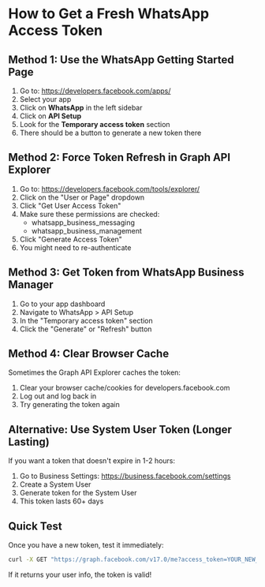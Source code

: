 # How to Get a Fresh WhatsApp Access Token

## Method 1: Use the WhatsApp Getting Started Page
1. Go to: https://developers.facebook.com/apps/
2. Select your app
3. Click on **WhatsApp** in the left sidebar
4. Click on **API Setup**
5. Look for the **Temporary access token** section
6. There should be a button to generate a new token there

## Method 2: Force Token Refresh in Graph API Explorer
1. Go to: https://developers.facebook.com/tools/explorer/
2. Click on the "User or Page" dropdown
3. Click "Get User Access Token"
4. Make sure these permissions are checked:
   - whatsapp_business_messaging
   - whatsapp_business_management
5. Click "Generate Access Token"
6. You might need to re-authenticate

## Method 3: Get Token from WhatsApp Business Manager
1. Go to your app dashboard
2. Navigate to WhatsApp > API Setup
3. In the "Temporary access token" section
4. Click the "Generate" or "Refresh" button

## Method 4: Clear Browser Cache
Sometimes the Graph API Explorer caches the token:
1. Clear your browser cache/cookies for developers.facebook.com
2. Log out and log back in
3. Try generating the token again

## Alternative: Use System User Token (Longer Lasting)
If you want a token that doesn't expire in 1-2 hours:
1. Go to Business Settings: https://business.facebook.com/settings
2. Create a System User
3. Generate token for the System User
4. This token lasts 60+ days

## Quick Test
Once you have a new token, test it immediately:
```bash
curl -X GET "https://graph.facebook.com/v17.0/me?access_token=YOUR_NEW_TOKEN"
```

If it returns your user info, the token is valid!